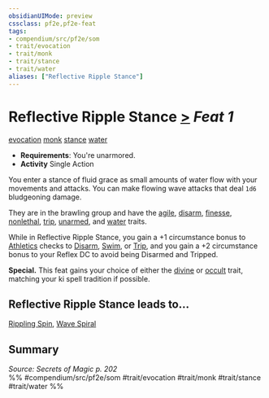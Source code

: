 ```yaml
---
obsidianUIMode: preview
cssclass: pf2e,pf2e-feat
tags:
- compendium/src/pf2e/som
- trait/evocation
- trait/monk
- trait/stance
- trait/water
aliases: ["Reflective Ripple Stance"]
---
```

# Reflective Ripple Stance  [>](chapter-9-playing-the-game.md#Actions "Single Action") *Feat 1*  
[evocation](evocation.md "Evocation School Trait")  [monk](Reference/Rules/Traits/monk.md "Monk Class Trait")  [stance](stance.md "Stance Combat Trait")  [water](water.md "Water Energy & Element Trait")  

- **Requirements**: You're unarmored.
- **Activity** Single Action

You enter a stance of fluid grace as small amounts of water flow with your movements and attacks. You can make flowing wave attacks that deal `1d6` bludgeoning damage.

They are in the brawling group and have the [agile](agile.md "Agile Weapon Trait"), [disarm](Reference/Rules/Traits/disarm.md "Disarm Weapon Trait"), [finesse](finesse.md "Finesse Weapon Trait"), [nonlethal](nonlethal.md "Nonlethal Weapon Trait"), [trip](Reference/Rules/Traits/trip.md "Trip Weapon Trait"), [unarmed](unarmed.md "Unarmed Weapon Trait"), and [water](water.md "Water Energy & Element Trait") traits.

While in Reflective Ripple Stance, you gain a +1 circumstance bonus to [Athletics](skills.md#Athletics) checks to [Disarm](Reference/Rules/Actions/disarm.md), [Swim](swim.md), or [Trip](Reference/Rules/Actions/trip.md), and you gain a +2 circumstance bonus to your Reflex DC to avoid being Disarmed and Tripped.

**Special.** This feat gains your choice of either the [divine](divine.md "Divine Tradition Trait") or [occult](occult.md "Occult Tradition Trait") trait, matching your ki spell tradition if possible.

## Reflective Ripple Stance leads to...

[Rippling Spin](rippling-spin-som.md), [Wave Spiral](wave-spiral-som.md)

## Summary

*Source: Secrets of Magic p. 202*  
%% #compendium/src/pf2e/som #trait/evocation #trait/monk #trait/stance #trait/water %%